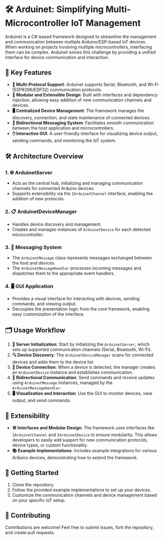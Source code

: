 

# 🛠️ Arduinet: Simplifying Multi-Microcontroller IoT Management

Arduinet is a C#-based framework designed to streamline the management and communication between multiple Arduino/ESP-based IoT devices. When working on projects involving multiple microcontrollers, interfacing them can be complex. Arduinet solves this challenge by providing a unified interface for device communication and interaction.

## 🌟 Key Features

- **📡 Multi-Protocol Support**: Arduinet supports Serial, Bluetooth, and Wi-Fi (ESP8266/ESP32) communication protocols.
- **🔌 Modular and Extensible Design**: Built with interfaces and dependency injection, allowing easy addition of new communication channels and devices.
- **🖥️ Centralized Device Management**: The framework manages the discovery, connection, and state maintenance of connected devices.
- **🔄 Bidirectional Messaging System**: Facilitates smooth communication between the host application and microcontrollers.
- **🖱️ Interactive GUI**: A user-friendly interface for visualizing device output, sending commands, and monitoring the IoT system.

## 🛠️ Architecture Overview

### 1. **🌐 ArduinetServer**
   - Acts as the central hub, initializing and managing communication channels for connected Arduino devices.
   - Supports extensibility via the `IArduinetChannel` interface, enabling the addition of new protocols.

### 2. **📋 ArduinetDeviceManager**
   - Handles device discovery and management. 
   - Creates and manages instances of `ArduinetDevice` for each detected microcontroller.

### 3. **📨 Messaging System**
   - The `ArduinetMessage` class represents messages exchanged between the host and devices.
   - The `ArduinetMessageHandler` processes incoming messages and dispatches them to the appropriate event handlers.

### 4. **🖥️ GUI Application**
   - Provides a visual interface for interacting with devices, sending commands, and viewing output.
   - Decouples the presentation logic from the core framework, enabling easy customization of the interface.

## 🗂️ Usage Workflow

1. **🔧 Server Initialization**: Start by initializing the `ArduinetServer`, which sets up supported communication channels (Serial, Bluetooth, Wi-Fi).
2. **🔍 Device Discovery**: The `ArduinetDeviceManager` scans for connected devices and adds them to the device list.
3. **🔗 Device Connection**: When a device is detected, the manager creates an `ArduinetDevice` instance and establishes communication.
4. **🔄 Bidirectional Communication**: Send commands and receive updates using `ArduinetMessage` instances, managed by the `ArduinetMessageHandler`.
5. **🖥️ Visualization and Interaction**: Use the GUI to monitor devices, view output, and send commands.

## 🚀 Extensibility

- **🛠️ Interfaces and Modular Design**: The framework uses interfaces like `IArduinetChannel` and `IArduinetDevice` to ensure modularity. This allows developers to easily add support for new communication protocols, device types, or custom functionality.
- **📚 Example Implementations**: Includes example integrations for various Arduino devices, demonstrating how to extend the framework.

## 🎯 Getting Started

1. Clone the repository.
2. Follow the provided example implementations to set up your devices.
3. Customize the communication channels and device management based on your specific IoT setup.

## 🤝 Contributing

Contributions are welcome! Feel free to submit issues, fork the repository, and create pull requests.
